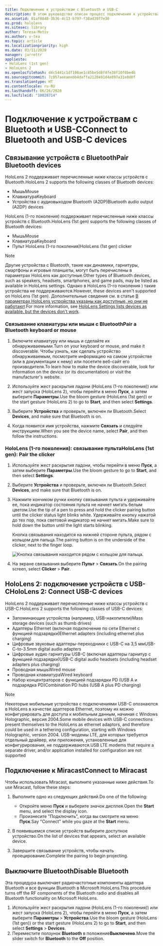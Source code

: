 ```yaml
---
title: Подключение к устройствам с Bluetooth и USB-C
description: В этом руководстве описан процесс подключения к устройствам с Bluetooth и USB-C, а также принадлежностям.
ms.assetid: 01af0848-3b36-4c13-b797-f38ad3977e30
ms.prod: hololens
ms.sitesec: library
author: Teresa-Motiv
ms.author: v-tea
ms.topic: article
ms.localizationpriority: high
ms.date: 03/11/2020
manager: jarrettr
appliesto:
- HoloLens (1st gen)
- HoloLens 2
ms.openlocfilehash: d4c5441c1df198ae1c85be5d8f4fe38f10f0be4b
ms.sourcegitcommit: 7c057aeeaeebb4daffa2120491d4e897a31e8d0f
ms.translationtype: HT
ms.contentlocale: ru-RU
ms.lasthandoff: 06/26/2020
ms.locfileid: "10828714"
---
```

# <span data-ttu-id="30dc8-103">Подключение к устройствам с Bluetooth и USB-C</span><span class="sxs-lookup"><span data-stu-id="30dc8-103">Connect to Bluetooth and USB-C devices</span></span>

## <span data-ttu-id="30dc8-104">Связывание устройств с Bluetooth</span><span class="sxs-lookup"><span data-stu-id="30dc8-104">Pair Bluetooth devices</span></span>

<span data-ttu-id="30dc8-105">HoloLens 2 поддерживает перечисленные ниже классы устройств с Bluetooth.</span><span class="sxs-lookup"><span data-stu-id="30dc8-105">HoloLens 2 supports the following classes of Bluetooth devices:</span></span>

- <span data-ttu-id="30dc8-106">Мышь</span><span class="sxs-lookup"><span data-stu-id="30dc8-106">Mouse</span></span>
- <span data-ttu-id="30dc8-107">Клавиатура</span><span class="sxs-lookup"><span data-stu-id="30dc8-107">Keyboard</span></span>
- <span data-ttu-id="30dc8-108">Устройства с аудиовыходом Bluetooth (A2DP)</span><span class="sxs-lookup"><span data-stu-id="30dc8-108">Bluetooth audio output (A2DP) devices</span></span>

<span data-ttu-id="30dc8-109">HoloLens (1-го поколения) поддерживает перечисленные ниже классы устройств с Bluetooth.</span><span class="sxs-lookup"><span data-stu-id="30dc8-109">HoloLens (1st gen) supports the following classes of Bluetooth devices:</span></span>

- <span data-ttu-id="30dc8-110">Мышь</span><span class="sxs-lookup"><span data-stu-id="30dc8-110">Mouse</span></span>
- <span data-ttu-id="30dc8-111">Клавиатура</span><span class="sxs-lookup"><span data-stu-id="30dc8-111">Keyboard</span></span>
- <span data-ttu-id="30dc8-112">Пульт HoloLens (1-го поколения)</span><span class="sxs-lookup"><span data-stu-id="30dc8-112">HoloLens (1st gen) clicker</span></span>

> [!NOTE]
> <span data-ttu-id="30dc8-113">Другие устройства с Bluetooth, такие как динамики, гарнитуры, смартфоны и игровые планшеты, могут быть перечислены в параметрах HoloLens как доступные.</span><span class="sxs-lookup"><span data-stu-id="30dc8-113">Other types of Bluetooth devices, such as speakers, headsets, smartphones, and game pads, may be listed as available in HoloLens settings.</span></span> <span data-ttu-id="30dc8-114">Однако в HoloLens (1-го поколения ) такие устройства не поддерживаются.</span><span class="sxs-lookup"><span data-stu-id="30dc8-114">However, these devices aren't supported on HoloLens (1st gen).</span></span> <span data-ttu-id="30dc8-115">Дополнительные сведения см. в статье [В параметрах HoloLens устройства указаны как доступные, но они не работают](hololens-FAQ.md#hololens-settings-lists-devices-as-available-but-the-devices-dont-work).</span><span class="sxs-lookup"><span data-stu-id="30dc8-115">For more information, see [HoloLens Settings lists devices as available, but the devices don't work](hololens-FAQ.md#hololens-settings-lists-devices-as-available-but-the-devices-dont-work).</span></span>

### <span data-ttu-id="30dc8-116">Связывание клавиатуры или мыши с Bluetooth</span><span class="sxs-lookup"><span data-stu-id="30dc8-116">Pair a Bluetooth keyboard or mouse</span></span>

1. <span data-ttu-id="30dc8-117">Включите клавиатуру или мышь и сделайте их обнаруживаемыми.</span><span class="sxs-lookup"><span data-stu-id="30dc8-117">Turn on your keyboard or mouse, and make it discoverable.</span></span> <span data-ttu-id="30dc8-118">Чтобы узнать, как сделать устройство обнаруживаемым, посмотрите информацию на самом устройстве (или в документации к нему) или посетите веб-сайт его производителя.</span><span class="sxs-lookup"><span data-stu-id="30dc8-118">To learn how to make the device discoverable, look for information on the device (or its documentation) or visit the manufacturer's website.</span></span>

1. <span data-ttu-id="30dc8-119">Используйте жест раскрытия ладони (HoloLens (1-го поколения)) или жест запуска (HoloLens 2), чтобы перейти в меню **Пуск**, а затем выберите **Параметры**.</span><span class="sxs-lookup"><span data-stu-id="30dc8-119">Use the bloom gesture (HoloLens (1st gen)) or the start gesture (HoloLens 2) to go to **Start**, and then select **Settings**.</span></span>
1. <span data-ttu-id="30dc8-120">Выберите **Устройства** и проверьте, включен ли Bluetooth.</span><span class="sxs-lookup"><span data-stu-id="30dc8-120">Select **Devices**, and make sure that Bluetooth is on.</span></span>  
1. <span data-ttu-id="30dc8-121">Когда появится имя устройства, нажмите **Связать** и следуйте инструкциям.</span><span class="sxs-lookup"><span data-stu-id="30dc8-121">When you see the device name, select **Pair**, and then follow the instructions.</span></span>

### <span data-ttu-id="30dc8-122">HoloLens (1-го поколения): связывание пульта</span><span class="sxs-lookup"><span data-stu-id="30dc8-122">HoloLens (1st gen): Pair the clicker</span></span>

1. <span data-ttu-id="30dc8-123">Используйте жест раскрытия ладони, чтобы перейти в меню **Пуск**, а затем выберите **Параметры**.</span><span class="sxs-lookup"><span data-stu-id="30dc8-123">Use the bloom gesture to go to **Start**, and then select **Settings**.</span></span>

1. <span data-ttu-id="30dc8-124">Выберите **Устройства** и проверьте, включен ли Bluetooth.</span><span class="sxs-lookup"><span data-stu-id="30dc8-124">Select **Devices**, and make sure that Bluetooth is on.</span></span>

1. <span data-ttu-id="30dc8-125">Нажмите кончиком ручки кнопку связывания пульта и удерживайте ее, пока индикатор состояния пульта не начнет мигать белым цветом.</span><span class="sxs-lookup"><span data-stu-id="30dc8-125">Use the tip of a pen to press and hold the clicker pairing button until the clicker status light blinks white.</span></span> <span data-ttu-id="30dc8-126">Удерживайте кнопку нажатой до тех пор, пока световой индикатор не начнет мигать.</span><span class="sxs-lookup"><span data-stu-id="30dc8-126">Make sure to hold down the button until the light starts blinking.</span></span>  

   <span data-ttu-id="30dc8-127">Кнопка связывания находится на нижней стороне пульта, рядом с кольцом для пальца.</span><span class="sxs-lookup"><span data-stu-id="30dc8-127">The pairing button is on the underside of the clicker, next to the finger loop.</span></span>
   
   ![Кнопка связывания находится рядом с кольцом для пальца.](images/use-hololens-clicker-1.png)
   
1. <span data-ttu-id="30dc8-129">На экране связывания выберите **Пульт** > **Связать**.</span><span class="sxs-lookup"><span data-stu-id="30dc8-129">On the pairing screen, select **Clicker** > **Pair**.</span></span>

## <span data-ttu-id="30dc8-130">HoloLens 2: подключение устройств с USB-C</span><span class="sxs-lookup"><span data-stu-id="30dc8-130">HoloLens 2: Connect USB-C devices</span></span>

<span data-ttu-id="30dc8-131">HoloLens 2 поддерживает перечисленные ниже классы устройств с USB-C.</span><span class="sxs-lookup"><span data-stu-id="30dc8-131">HoloLens 2 supports the following classes of USB-C devices:</span></span>

- <span data-ttu-id="30dc8-132">Запоминающие устройства (например, USB-накопители)</span><span class="sxs-lookup"><span data-stu-id="30dc8-132">Mass storage devices (such as thumb drives)</span></span>
- <span data-ttu-id="30dc8-133">Адаптеры Ethernet (включая подключение по сети Ethernet с функцией подзарядки)</span><span class="sxs-lookup"><span data-stu-id="30dc8-133">Ethernet adapters (including ethernet plus charging)</span></span>
- <span data-ttu-id="30dc8-134">Цифровые звуковые адаптеры-переходники с USB-C на 3,5 мм</span><span class="sxs-lookup"><span data-stu-id="30dc8-134">USB-C-to-3.5mm digital audio adapters</span></span>
- <span data-ttu-id="30dc8-135">Цифровые аудио гарнитуры USB-C (включая адаптеры гарнитур с функцией подзарядки)</span><span class="sxs-lookup"><span data-stu-id="30dc8-135">USB-C digital audio headsets (including headset adapters plus charging)</span></span>
- <span data-ttu-id="30dc8-136">Проводная мышь</span><span class="sxs-lookup"><span data-stu-id="30dc8-136">Wired mouse</span></span>
- <span data-ttu-id="30dc8-137">Проводная клавиатура</span><span class="sxs-lookup"><span data-stu-id="30dc8-137">Wired keyboard</span></span>
- <span data-ttu-id="30dc8-138">Набор концентраторов с функцией подзарядки PD (USB A и подзарядка PD)</span><span class="sxs-lookup"><span data-stu-id="30dc8-138">Combination PD hubs (USB A plus PD charging)</span></span>

> [!NOTE]
> <span data-ttu-id="30dc8-139">Некоторые мобильные устройства с подключениями USB-C опознаются в HoloLens в качестве адаптеров Ethernet, поэтому их можно конфигурировать для доступа к мобильным данным, начиная с Windows Holographic, версия 2004.</span><span class="sxs-lookup"><span data-stu-id="30dc8-139">Some mobile devices with USB-C connections present themselves to the HoloLens as ethernet adaptors, and therefore could be used in a tethering configuration, starting with Windows Holographic, version 2004.</span></span> <span data-ttu-id="30dc8-140">USB-модемы LTE, для которых требуется отдельный драйвер, или приложения, установленные для конфигурирования, не поддерживаются.</span><span class="sxs-lookup"><span data-stu-id="30dc8-140">USB LTE modems that require a separate driver, and/or application installed for configuration are not supported</span></span>

## <span data-ttu-id="30dc8-141">Подключение к Miracast</span><span class="sxs-lookup"><span data-stu-id="30dc8-141">Connect to Miracast</span></span>

<span data-ttu-id="30dc8-142">Чтобы использовать Miracast, выполните указанные ниже действия.</span><span class="sxs-lookup"><span data-stu-id="30dc8-142">To use Miracast, follow these steps:</span></span>

1. <span data-ttu-id="30dc8-143">Выполните одно из следующих действий.</span><span class="sxs-lookup"><span data-stu-id="30dc8-143">Do one of the following:</span></span>  

   - <span data-ttu-id="30dc8-144">Откройте меню **Пуск** и выберите значок дисплея.</span><span class="sxs-lookup"><span data-stu-id="30dc8-144">Open the **Start** menu, and select the display icon.</span></span>
   - <span data-ttu-id="30dc8-145">Произнесите "Подключить", когда вы смотрите на меню **Пуск**.</span><span class="sxs-lookup"><span data-stu-id="30dc8-145">Say "Connect" while you gaze at the **Start** menu.</span></span>  

1. <span data-ttu-id="30dc8-146">В появившемся списке устройств выберите доступное устройство.</span><span class="sxs-lookup"><span data-stu-id="30dc8-146">On the list of devices that appears, select an available device.</span></span>
1. <span data-ttu-id="30dc8-147">Завершите связывание устройств, чтобы начать проецирование.</span><span class="sxs-lookup"><span data-stu-id="30dc8-147">Complete the pairing to begin projecting.</span></span>

## <span data-ttu-id="30dc8-148">Выключите Bluetooth</span><span class="sxs-lookup"><span data-stu-id="30dc8-148">Disable Bluetooth</span></span>

<span data-ttu-id="30dc8-149">Эта процедура выключает радиочастотные компоненты адаптера Bluetooth и все функции Bluetooth в Microsoft HoloLens.</span><span class="sxs-lookup"><span data-stu-id="30dc8-149">This procedure turns off the RF components of the Bluetooth radio and disables all Bluetooth functionality on Microsoft HoloLens.</span></span>

1. <span data-ttu-id="30dc8-150">Используйте жест раскрытия ладони (HoloLens (1-го поколения)) или жест запуска (HoloLens 2), чтобы перейти в меню **Пуск**, а затем выберите **Параметры** > **Устройства**.</span><span class="sxs-lookup"><span data-stu-id="30dc8-150">Use the bloom gesture (HoloLens (1st gen)) or the start gesture (HoloLens 2) to go to **Start**, and then select **Settings** > **Devices**.</span></span>
1. <span data-ttu-id="30dc8-151">Переместите ползунок **Bluetooth** в положение**Выключено**.</span><span class="sxs-lookup"><span data-stu-id="30dc8-151">Move the slider switch for **Bluetooth** to the **Off** position.</span></span>
